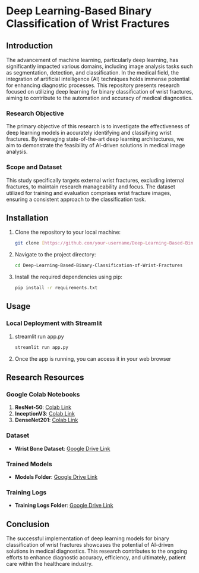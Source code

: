 # Deep Learning-Based Binary Classification of Wrist Fractures

## Introduction
The advancement of machine learning, particularly deep learning, has significantly impacted various domains, including image analysis tasks such as segmentation, detection, and classification. In the medical field, the integration of artificial intelligence (AI) techniques holds immense potential for enhancing diagnostic processes. This repository presents research focused on utilizing deep learning for binary classification of wrist fractures, aiming to contribute to the automation and accuracy of medical diagnostics.

### Research Objective
The primary objective of this research is to investigate the effectiveness of deep learning models in accurately identifying and classifying wrist fractures. By leveraging state-of-the-art deep learning architectures, we aim to demonstrate the feasibility of AI-driven solutions in medical image analysis.

### Scope and Dataset
This study specifically targets external wrist fractures, excluding internal fractures, to maintain research manageability and focus. The dataset utilized for training and evaluation comprises wrist fracture images, ensuring a consistent approach to the classification task.

## Installation
1. Clone the repository to your local machine:
   ```bash
   git clone [https://github.com/your-username/Deep-Learning-Based-Binary-Classification-of-Wrist-Fractures.git](https://github.com/jeremiahmontebon/Deep-Learning-Based-Binary-Classification-of-Wrist-Fractures.git)
2. Navigate to the project directory:
   ```bash
   cd Deep-Learning-Based-Binary-Classification-of-Wrist-Fractures
3. Install the required dependencies using pip:
   ```bash
   pip install -r requirements.txt

## Usage
### Local Deployment with Streamlit
1. streamlit run app.py
   ```bash
   streamlit run app.py
2. Once the app is running, you can access it in your web browser

## Research Resources

### Google Colab Notebooks
1. **ResNet-50**: [Colab Link](https://colab.research.google.com/drive/1tYcSDRTBVsgE05k_xzYCuI88Ib42jmOh?usp=drive_link)
2. **InceptionV3**: [Colab Link](https://colab.research.google.com/drive/14F1jOoVQkua4C63Yq8L-HekoxkTHk1YZ?usp=drive_link)
3. **DenseNet201**: [Colab Link](https://colab.research.google.com/drive/1rNfKTR8tYAd6U-g3y3tN7dLDjJC_BkwJ?usp=drive_link)

### Dataset
- **Wrist Bone Dataset**: [Google Drive Link](https://drive.google.com/drive/folders/19iUwj2Aub4UO3d-451ojTomCFStxZ-DR?usp=drive_link)

### Trained Models
- **Models Folder**: [Google Drive Link](https://drive.google.com/drive/folders/1cZEELD-nDXUUODve6LxFZQx1fW36alUK?usp=drive_link)

### Training Logs
- **Training Logs Folder**: [Google Drive Link](https://drive.google.com/drive/folders/1qcRtpE5mrTbftTAa-NN-TKiPYDuAqYYK?usp=drive_link)

## Conclusion
The successful implementation of deep learning models for binary classification of wrist fractures showcases the potential of AI-driven solutions in medical diagnostics. This research contributes to the ongoing efforts to enhance diagnostic accuracy, efficiency, and ultimately, patient care within the healthcare industry.
